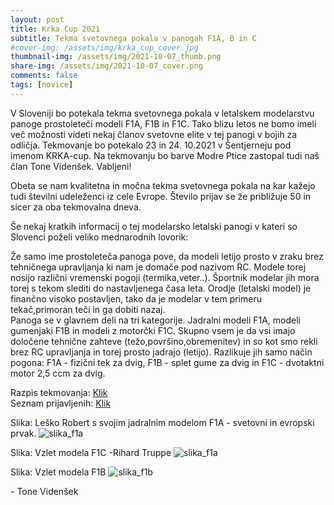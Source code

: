 ```yaml
---
layout: post
title: Krka Cup 2021
subtitle: Tekma svetovnega pokala v panogah F1A, B in C
#cover-img: /assets/img/krka_cup_cover.jpg
thumbnail-img: /assets/img/2021-10-07_thumb.png
share-img: /assets/img/2021-10-07_cover.png
comments: false
tags: [novice]
---
```


V Sloveniji bo potekala tekma svetovnega pokala v letalskem modelarstvu panoge prostoleteči modeli F1A, F1B in F1C. Tako blizu letos ne bomo imeli več možnosti videti nekaj članov svetovne elite v tej panogi v bojih za odličja. Tekmovanje bo potekalo 23 in 24. 10.2021 v Šentjerneju pod imenom KRKA-cup. Na tekmovanju bo barve Modre Ptice zastopal tudi naš član Tone Videnšek. Vabljeni!

Obeta se nam kvalitetna in močna tekma svetovnega pokala na kar kažejo tudi številni udeleženci iz cele Evrope. Število prijav se že približuje 50 in sicer za oba tekmovalna dneva.

Še nekaj kratkih informacij o tej modelarsko letalski panogi v kateri so Slovenci poželi veliko mednarodnih lovorik:

Že samo ime prostoleteča panoga pove, da modeli letijo prosto v zraku brez tehničnega upravljanja ki nam je domače pod nazivom RC. Modele torej nosijo različni vremenski pogoji (termika,veter..). Športnik modelar jih mora torej s tekom slediti do nastavljenega časa leta. Orodje (letalski model) je finančno visoko postavljen, tako da je modelar v tem primeru tekač,primoran teči in ga dobiti nazaj.\
Panoga se v glavnem deli na tri kategorije. Jadralni modeli F1A, modeli gumenjaki F1B in modeli z motorčki F1C. Skupno vsem je da vsi imajo določene tehnične zahteve (težo,površino,obremenitev) in so kot smo rekli brez RC upravljanja in torej prosto jadrajo (letijo). Razlikuje jih samo način pogona: F1A - fizični tek za dvig, F1B - splet gume za dvig in F1C - dvotaktni motor 2,5 ccm za dvig.

Razpis tekmovanja: [Klik](/assets/img/2021-10-07_invitation.pdf)\
Seznam prijavljenih: [Klik](/assets/img/2021-10-07_prijave.pdf)

Slika: Leško Robert s svojim jadralnim modelom F1A - svetovni in evropski prvak.
![slika_f1a](/assets/img/2021-10-07_robert.png)

Slika: Vzlet modela F1C -Rihard Truppe
![slika_f1a](/assets/img/2021-10-07_cover.png)

Slika: Vzlet modela F1B
![slika_f1b](/assets/img/2021-10-07_f1b.png)

\- Tone Videnšek
